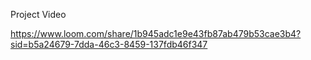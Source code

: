 Project Video


https://www.loom.com/share/1b945adc1e9e43fb87ab479b53cae3b4?sid=b5a24679-7dda-46c3-8459-137fdb46f347
